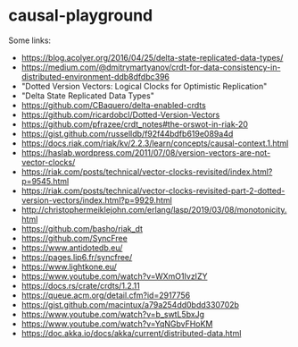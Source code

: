 causal-playground
=================

Some links:

* https://blog.acolyer.org/2016/04/25/delta-state-replicated-data-types/
* https://medium.com/@dmitrymartyanov/crdt-for-data-consistency-in-distributed-environment-ddb8dfdbc396
* "Dotted Version Vectors: Logical Clocks for Optimistic Replication"
* "Delta State Replicated Data Types"
* https://github.com/CBaquero/delta-enabled-crdts
* https://github.com/ricardobcl/Dotted-Version-Vectors
* https://github.com/pfrazee/crdt_notes#the-orswot-in-riak-20
* https://gist.github.com/russelldb/f92f44bdfb619e089a4d
* https://docs.riak.com/riak/kv/2.2.3/learn/concepts/causal-context.1.html
* https://haslab.wordpress.com/2011/07/08/version-vectors-are-not-vector-clocks/
* https://riak.com/posts/technical/vector-clocks-revisited/index.html?p=9545.html
* https://riak.com/posts/technical/vector-clocks-revisited-part-2-dotted-version-vectors/index.html?p=9929.html
* http://christophermeiklejohn.com/erlang/lasp/2019/03/08/monotonicity.html
* https://github.com/basho/riak_dt
* https://github.com/SyncFree
* https://www.antidotedb.eu/
* https://pages.lip6.fr/syncfree/
* https://www.lightkone.eu/
* https://www.youtube.com/watch?v=WXmO1IvzIZY
* https://docs.rs/crate/crdts/1.2.11
* https://queue.acm.org/detail.cfm?id=2917756
* https://gist.github.com/macintux/a79a254dd0bdd330702b
* https://www.youtube.com/watch?v=b_swtL5bxJg
* https://www.youtube.com/watch?v=YqNGbvFHoKM
* https://doc.akka.io/docs/akka/current/distributed-data.html
